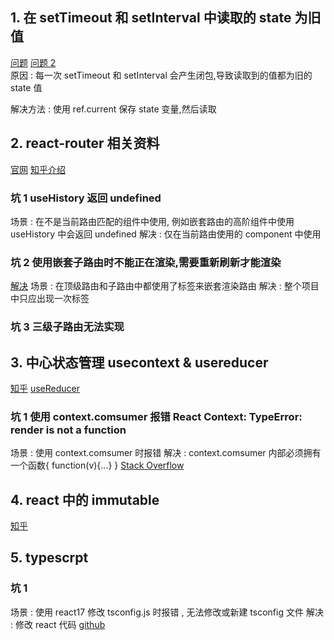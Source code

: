 ## 1. 在 setTimeout 和 setInterval 中读取的 state 为旧值

[问题](https://segmentfault.com/q/1010000021963345)
[问题 2](https://www.cnblogs.com/plBlog/p/13993778.html)  
原因 : 每一次 setTimeout 和 setInterval 会产生闭包,导致读取到的值都为旧的 state 值

解决方法 : 使用 ref.current 保存 state 变量,然后读取

## 2. react-router 相关资料

[官网](https://reactrouter.com/web/guides/quick-start)
[知乎介绍](https://zhuanlan.zhihu.com/p/101129994?from_voters_page=true)

### 坑 1 useHistory 返回 undefined

场景 : 在不是当前路由匹配的组件中使用, 例如嵌套路由的高阶组件中使用 useHistory 中会返回 undefined
解决 : 仅在当前路由使用的 component 中使用

### 坑 2 使用嵌套子路由时不能正在渲染,需要重新刷新才能渲染

[解决](https://blog.csdn.net/jiang7701037/article/details/103242663)
场景 : 在顶级路由和子路由中都使用了<BrowserRouter>标签来嵌套渲染路由
解决 : 整个项目中只应出现一次<BrowsRouter>标签

### 坑 3 三级子路由无法实现

## 3. 中心状态管理 usecontext & usereducer

[知乎](https://zhuanlan.zhihu.com/p/69428082)
[useReducer](https://segmentfault.com/a/1190000020088192)

### 坑 1 使用 context.comsumer 报错 React Context: TypeError: render is not a function

场景 : 使用 context.comsumer 时报错
解决 : context.comsumer 内部必须拥有一个函数{ function(v){...} }
[Stack Overflow](https://stackoverflow.com/questions/54304594/react-context-typeerror-render-is-not-a-function)

## 4. react 中的 immutable

[知乎](https://www.zhihu.com/question/28016223)

## 5. typescrpt

### 坑 1

场景 : 使用 react17 修改 tsconfig.js 时报错 , 无法修改或新建 tsconfig 文件
解决 : 修改 react 代码 [github](https://github.com/facebook/create-react-app/issues/9429)
